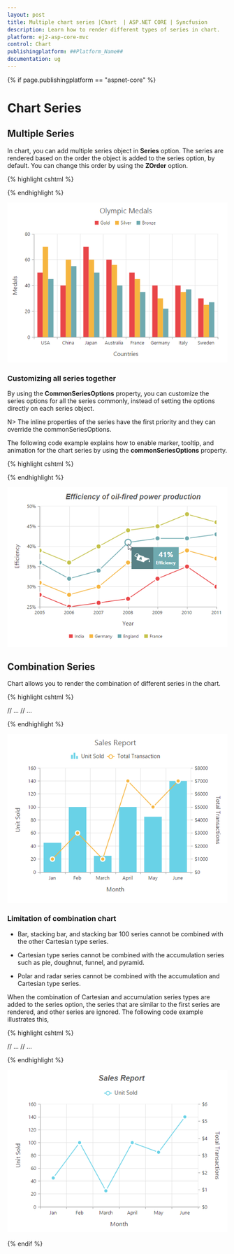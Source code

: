 ```yaml
---
layout: post
title: Multiple chart series |Chart  | ASP.NET CORE | Syncfusion
description: Learn how to render different types of series in chart.
platform: ej2-asp-core-mvc
control: Chart
publishingplatform: ##Platform_Name##
documentation: ug
---
```


{% if page.publishingplatform == "aspnet-core" %}

# Chart Series

## Multiple Series

In chart, you can add multiple series object in **Series** option. The series are rendered based on the order the object is added to the series option, by default. You can change this order by using the **ZOrder** option.  

{% highlight cshtml %}

<ej-chart id="chartContainer">
    <e-chart-series>
        <e-series type="Column">
            <e-points>
                <e-point x="USA" y="50"></e-point>
            </e-points>
        </e-series>
        <e-series type="Column">
            <e-points>
                <e-point x="China" y="70"></e-point>
            </e-points>
        </e-series>
        <e-series type="Column">
            <e-points>
                <e-point x="Japan" y="45"></e-point>
            </e-points>
        </e-series>
    </e-chart-series>
</ej-chart>

{% endhighlight %}

![](Chart-Series_images/Chart-Series_img1.png)


### Customizing all series together

By using the **CommonSeriesOptions** property, you can customize the series options for all the series commonly, instead of setting the options directly on each series object. 

N> The inline properties of the series have the first priority and they can override the commonSeriesOptions.

The following code example explains how to enable marker, tooltip, and animation for the chart series by using the **commonSeriesOptions** property.

{% highlight cshtml %}

<ej-chart id="chartContainer">
    <e-common-series-options type="Line" enable-animation="true">
        <e-border width="2"></e-border>
        <e-marker visible="true" shape="Circle"><e-Size height="10" width="10"></e-Size></e-marker>
        <e-chart-tooltip visible="true" template="Tooltip"></e-chart-tooltip>
    </e-common-series-options>
    <e-chart-series>
        <e-series type="Column">
            <e-points>
                <e-point x="USA" y="50"></e-point>
            </e-points>
        </e-series>
        <e-series type="Column">
            <e-points>
                <e-point x="China" y="70"></e-point>
            </e-points>
        </e-series>
        <e-series type="Column">
            <e-points>
                <e-point x="Japan" y="45"></e-point>
            </e-points>
        </e-series>
    </e-chart-series>
</ej-chart>

{% endhighlight %} 

![](Chart-Series_images/Chart-Series_img2.png)


## Combination Series

Chart allows you to render the combination of different series in the chart. 

{% highlight cshtml %}

<ej-chart id="chartContainer">
    // ...
    <e-chart-series>
        <e-series type="Column">
            <e-points>
                <e-point x="Jan" y="50"></e-point>
            </e-points>
        </e-series>
        <e-series type="Line">
            <e-points>
                <e-point x="Jan" y="70"></e-point>
            </e-points>
        </e-series>
    </e-chart-series>
    // ...
</ej-chart>

{% endhighlight %}

![](Chart-Series_images/Chart-Series_img3.png)

### Limitation of combination chart

* Bar, stacking bar, and stacking bar 100 series cannot be combined with the other Cartesian type series.

* Cartesian type series cannot be combined with the accumulation series such as pie, doughnut, funnel, and pyramid.

* Polar and radar series cannot be combined with the accumulation and Cartesian type series.

When the combination of Cartesian and accumulation series types are added to the series option, the series that are similar to the first series are rendered, and other series are ignored. The following code example illustrates this,  

{% highlight cshtml %}

<ej-chart id="chartContainer">
    // ...
    <e-chart-series>
        <e-series type="Line">
            <e-points>
                <e-point x="Jan" y="50"></e-point>
            </e-points>
        </e-series>
        <e-series type="Pie">
            <e-points>
                <e-point x="Jan" y="70"></e-point>
            </e-points>
        </e-series>
    </e-chart-series>
    // ...
</ej-chart>

{% endhighlight %}

![](Chart-Series_images/Chart-Series_img4.png) 


{% endif %}